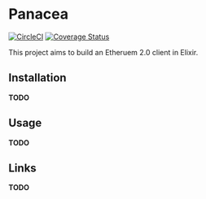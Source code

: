 # Panacea

[![CircleCI](https://circleci.com/gh/timjp87/panacea.svg?style=svg&circle-token=62c2569b23ab3179f923d57129206ff9e3b4eb98)](https://circleci.com/gh/timjp87/panacea)
[![Coverage Status](https://coveralls.io/repos/github/timjp87/panacea/badge.svg?branch=master)](https://coveralls.io/github/timjp87/panacea?branch=master)

This project aims to build an Etheruem 2.0 client in Elixir.

## Installation

**TODO**

## Usage

**TODO**

## Links

**TODO**
